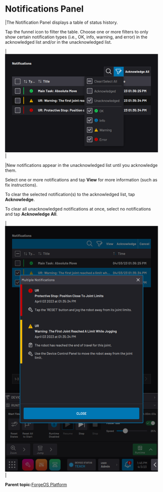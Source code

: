 # Notifications Panel

|The Notification Panel displays a table of status history.

 Tap the funnel icon to filter the table. Choose one or more filters to only show certain notification types \(i.e., OK, info, warning, and error\) in the acknowledged list and/or in the unacknowledged list.

|![](../../../_Media/ForgeOS-5-x/FOS-Platform-5-x/notifications-panel-unselected.png)|

|New notifications appear in the unacknowledged list until you acknowledge them.

 Select one or more notifications and tap **View** for more information \(such as fix instructions\).

 To clear the selected notification\(s\) to the acknowledged list, tap **Acknowledge**.

 To clear all unacknowledged notifications at once, select no notifications and tap **Acknowledge All**.

|![](../../../_Media/ForgeOS-5-x/FOS-Platform-5-x/notifications-panel-selected.png)|

**Parent topic:**[ForgeOS Platform](../2-Forge-OS-5-Platform/forge_os_5_platform.md)


